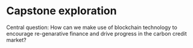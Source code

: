 # Capstone exploration

Central question: How can we make use of blockchain technology to encourage re-genarative finance and drive progress in the carbon credit market?

